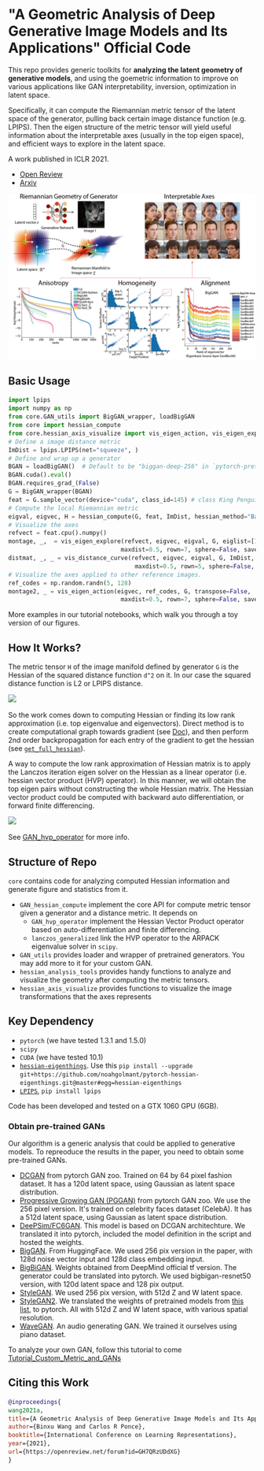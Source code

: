 # "A Geometric Analysis of Deep Generative Image Models and Its Applications" Official Code 
 
This repo provides generic toolkits for **analyzing the latent geometry of generative models**, and using the goemetric information to improve on various applications like GAN interpretability, inversion, optimization in latent space. 

Specifically, it can compute the Riemannian metric tensor of the latent space of the generator, pulling back certain image distance function (e.g. LPIPS). Then the eigen structure of the metric tensor will yield useful information about the interpretable axes (usually in the top eigen space), and efficient ways to explore in the latent space.  

A work published in ICLR 2021. 

* [Open Review](https://openreview.net/forum?id=GH7QRzUDdXG)
* [Arxiv](https://arxiv.org/abs/2101.06006)

![](img/Poster_thumbnail.png)

## Basic Usage

```python
import lpips
import numpy as np
from core.GAN_utils import BigGAN_wrapper, loadBigGAN
from core import hessian_compute
from core.hessian_axis_visualize import vis_eigen_action, vis_eigen_explore, vis_distance_curve
# Define a image distance metric
ImDist = lpips.LPIPS(net="squeeze", )
# Define and wrap up a generator
BGAN = loadBigGAN()  # Default to be "biggan-deep-256" in `pytorch-pretrained-BigGAN`
BGAN.cuda().eval()
BGAN.requires_grad_(False)
G = BigGAN_wrapper(BGAN)
feat = G.sample_vector(device="cuda", class_id=145) # class King Penguin
# Compute the local Riemannian metric
eigval, eigvec, H = hessian_compute(G, feat, ImDist, hessian_method="BackwardIter", cutoff=20)
# Visualize the axes
refvect = feat.cpu().numpy()
montage, _,  = vis_eigen_explore(refvect, eigvec, eigval, G, eiglist=[1,2,4,8,16], transpose=False,
                                maxdist=0.5, rown=7, sphere=False, save=False)
distmat, _, _ = vis_distance_curve(refvect, eigvec, eigval, G, ImDist, eiglist=[1,2,4,8,16],
                                    maxdist=0.5, rown=5, sphere=False, distrown=15)
# Visualize the axes applied to other reference images.  
ref_codes = np.random.randn(5, 128)
montage2, _ = vis_eigen_action(eigvec, ref_codes, G, transpose=False, 
                                maxdist=0.5, rown=7, sphere=False, save=False)
```
More examples in our tutorial notebooks, which walk you through a toy version of our figures.  

## How It Works?
The metric tensor `H` of the image manifold defined by generator `G` is the Hessian of the squared distance function `d^2` on it. In our case the squared distance function is L2 or LPIPS distance. 

<img src="https://render.githubusercontent.com/render/math?math=H(z_0) = \partial_z^2 d^2(G(z_0),G(z))">

So the work comes down to computing Hessian or finding its low rank approximation (i.e. top eigenvalue and eigenvectors). Direct method is to create computational graph towards gradient (see [Doc](https://pytorch.org/docs/stable/autograd.html#torch.autograd.grad)), and then perform 2nd order backpropagation for each entry of the gradient to get the hessian (see [`get_full_hessian`](core/GAN_hvp_operator.py)). 

A way to compute the low rank approximation of Hessian matrix is to apply the Lanczos iteration eigen solver on the Hessian as a linear operator (i.e. hessian vector product (HVP) operator). In this manner, we will obtain the top eigen pairs without constructing the whole Hessian matrix. The Hessian vector product could be computed with backward auto differentiation, or forward finite differencing. 

<img src="https://render.githubusercontent.com/render/math?math=HVP:v\mapsto Hv = \partial_z(v^Tg(z)) = v^T\partial_z g(z) \approx \frac{g(z%2B \epsilon v) - g(z-\epsilon v)}{2\|\epsilon v\|}">

See [GAN_hvp_operator](core/GAN_hvp_operator.py) for more info. 

## Structure of Repo
`core` contains code for analyzing computed Hessian information and generate figure and statistics from it. 
* `GAN_hessian_compute` implement the core API for compute metric tensor given a generator and a distance metric. It depends on 
    * `GAN_hvp_operator` implement the Hessian Vector Product operator based on auto-differentiation and finite differencing.  
    * `lanczos_generalized` link the HVP operator to the ARPACK eigenvalue solver in `scipy`.
* `GAN_utils` provides loader and wrapper of pretrained generators. You may add more to it for your custom GAN. 
* `hessian_analysis_tools` provides handy functions to analyze and visualize the geometry after computing the metric tensors.
* `hessian_axis_visualize` provides functions to visualize the image transformations that the axes represents  

## Key Dependency

* `pytorch` (we have tested 1.3.1 and 1.5.0)
* `scipy` 
* `CUDA` (we have tested 10.1)
* [`hessian-eigenthings`](https://github.com/noahgolmant/pytorch-hessian-eigenthings). Use this 
`pip install --upgrade git+https://github.com/noahgolmant/pytorch-hessian-eigenthings.git@master#egg=hessian-eigenthings`
* [`LPIPS`](https://github.com/richzhang/PerceptualSimilarity), `pip install lpips`

Code has been developed and tested on a GTX 1060 GPU (6GB). 

### Obtain pre-trained GANs
Our algorithm is a generic analysis that could be applied to generative models. To repreoduce the results in the paper, you need to obtain some pre-trained GANs. 

* [DCGAN](https://pytorch.org/hub/facebookresearch_pytorch-gan-zoo_dcgan/) from pytorch GAN zoo. Trained on 64 by 64 pixel fashion dataset. It has a 120d latent space, using Gaussian as latent space distribution. 
* [Progressive Growing GAN (PGGAN)](https://pytorch.org/hub/facebookresearch_pytorch-gan-zoo_pgan/) from pytorch GAN zoo. We use the 256 pixel version. It's trained on celebrity faces dataset (CelebA). It has a 512d latent space, using Gaussian as latent space distribution. 
* [DeePSim/FC6GAN](https://lmb.informatik.uni-freiburg.de/people/dosovits/code.html). This model is based on DCGAN architechture. We translated it into pytorch, included the model definition in the script and hosted the weights. 
* [BigGAN](https://github.com/huggingface/pytorch-pretrained-BigGAN). From HuggingFace. We used 256 pix version in the paper, with 128d noise vector input and 128d class embedding input. 
* [BigBiGAN](https://tfhub.dev/deepmind/bigbigan-resnet50/1). Weights obtained from DeepMind official tf version. The generator could be translated into pytorch. We used bigbigan-resnet50 version, with 120d latent space and 128 pix output.  
* [StyleGAN](https://github.com/rosinality/style-based-gan-pytorch). We used 256 pix version, with 512d Z and W latent space. 
* [StyleGAN2](https://github.com/rosinality/stylegan2-pytorch). We translated the weights of pretrained models from [this list](https://pythonawesome.com/a-collection-of-pre-trained-stylegan-2-models-to-download), to pytorch. All with 512d Z and W latent space, with various spatial resolution. 
* [WaveGAN](https://github.com/mostafaelaraby/wavegan-pytorch/). An audio generating GAN. We trained it ourselves using piano dataset. 

To analyze your own GAN, follow this tutorial to come [Tutorial_Custom_Metric_and_GANs](Tutorial_Custom_Metric_and_GANs.ipynb)


## Citing this Work
```bibtex
@inproceedings{
wang2021a,
title={A Geometric Analysis of Deep Generative Image Models and Its Applications},
author={Binxu Wang and Carlos R Ponce},
booktitle={International Conference on Learning Representations},
year={2021},
url={https://openreview.net/forum?id=GH7QRzUDdXG}
}
```